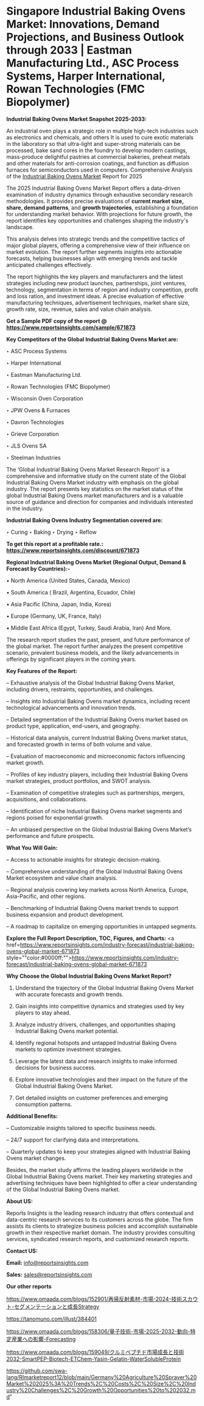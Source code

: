 # Singapore Industrial Baking Ovens Market: Innovations, Demand Projections, and Business Outlook through 2033 | Eastman Manufacturing Ltd., ASC Process Systems, Harper International, Rowan Technologies (FMC Biopolymer)

<strong>Industrial Baking Ovens Market Snapshot 2025-2033:</strong>

An industrial oven plays a strategic role in multiple high-tech industries such as electronics and chemicals, and others It is used to cure exotic materials in the laboratory so that ultra-light and super-strong materials can be processed, bake sand cores in the foundry to develop modern castings, mass-produce delightful pastries at commercial bakeries, preheat metals and other materials for anti-corrosion coatings, and function as diffusion furnaces for semiconductors used in computers. Comprehensive Analysis of the <a href=https://www.reportsinsights.com/sample/671873>Industrial Baking Ovens Market</a> Report for 2025

The 2025 Industrial Baking Ovens Market Report offers a data-driven examination of industry dynamics through exhaustive secondary research methodologies. It provides precise evaluations of <strong>current market size, share, demand patterns</strong>, and <strong>growth trajectories</strong>, establishing a foundation for understanding market behavior. With projections for future growth, the report identifies key opportunities and challenges shaping the industry's landscape.

This analysis delves into strategic trends and the competitive tactics of major global players, offering a comprehensive view of their influence on market evolution. The report further segments insights into actionable forecasts, helping businesses align with emerging trends and tackle anticipated challenges effectively.

The report highlights the key players and manufacturers and the latest strategies including new product launches, partnerships, joint ventures, technology, segmentation in terms of region and industry competition, profit and loss ration, and investment ideas. A precise evaluation of effective manufacturing techniques, advertisement techniques, market share size, growth rate, size, revenue, sales and value chain analysis.

<strong>Get a Sample PDF copy of the report @ <a href=https://www.reportsinsights.com/sample/671873 style=color:#0000ff;>https://www.reportsinsights.com/sample/671873</a></strong>

<strong>Key Competitors of the Global Industrial Baking Ovens Market are:</strong>

‣ ASC Process Systems

‣ Harper International

‣ Eastman Manufacturing Ltd.

‣ Rowan Technologies (FMC Biopolymer)

‣ Wisconsin Oven Corporation

‣ JPW Ovens & Furnaces

‣ Davron Technologies

‣ Grieve Corporation

‣ JLS Ovens SA

‣ Steelman Industries

The ‘Global Industrial Baking Ovens Market Research Report’ is a comprehensive and informative study on the current state of the Global Industrial Baking Ovens Market industry with emphasis on the global industry. The report presents key statistics on the market status of the global Industrial Baking Ovens market manufacturers and is a valuable source of guidance and direction for companies and individuals interested in the industry.

<strong>Industrial Baking Ovens Industry Segmentation covered are:</strong>

‣ Curing
‣ Baking
‣ Drying
‣ Reflow

<strong>To get this report at a profitable rate.: <a href=https://www.reportsinsights.com/discount/671873 style=color:#0000ff;>https://www.reportsinsights.com/discount/671873</a></strong>

<strong>Regional Industrial Baking Ovens Market (Regional Output, Demand &amp; Forecast by Countries):-</strong>

• North America (United States, Canada, Mexico)

• South America ( Brazil, Argentina, Ecuador, Chile)

• Asia Pacific (China, Japan, India, Korea)

• Europe (Germany, UK, France, Italy)

• Middle East Africa (Egypt, Turkey, Saudi Arabia, Iran) And More.

The research report studies the past, present, and future performance of the global market. The report further analyzes the present competitive scenario, prevalent business models, and the likely advancements in offerings by significant players in the coming years.

<strong>Key Features of the Report:</strong>

– Exhaustive analysis of the Global Industrial Baking Ovens Market, including drivers, restraints, opportunities, and challenges.

– Insights into Industrial Baking Ovens market dynamics, including recent technological advancements and innovation trends.

– Detailed segmentation of the Industrial Baking Ovens market based on product type, application, end-users, and geography.

– Historical data analysis, current Industrial Baking Ovens market status, and forecasted growth in terms of both volume and value.

– Evaluation of macroeconomic and microeconomic factors influencing market growth.

– Profiles of key industry players, including their Industrial Baking Ovens market strategies, product portfolios, and SWOT analysis.

– Examination of competitive strategies such as partnerships, mergers, acquisitions, and collaborations.

– Identification of niche Industrial Baking Ovens market segments and regions poised for exponential growth.

– An unbiased perspective on the Global Industrial Baking Ovens Market’s performance and future prospects.

<strong>What You Will Gain:</strong>

– Access to actionable insights for strategic decision-making.

– Comprehensive understanding of the Global Industrial Baking Ovens Market ecosystem and value chain analysis.

– Regional analysis covering key markets across North America, Europe, Asia-Pacific, and other regions.

– Benchmarking of Industrial Baking Ovens market trends to support business expansion and product development.

– A roadmap to capitalize on emerging opportunities in untapped segments.

<strong>Explore the Full Report Description, TOC, Figures, and Charts:</strong>
<a href=https://www.reportsinsights.com/industry-forecast/industrial-baking-ovens-global-market-671873 style=""color:#0000ff;"">https://www.reportsinsights.com/industry-forecast/industrial-baking-ovens-global-market-671873</a>

<strong>Why Choose the Global Industrial Baking Ovens Market Report?</strong>

1. Understand the trajectory of the Global Industrial Baking Ovens Market with accurate forecasts and growth trends.

2. Gain insights into competitive dynamics and strategies used by key players to stay ahead.

3. Analyze industry drivers, challenges, and opportunities shaping Industrial Baking Ovens market potential.

4. Identify regional hotspots and untapped Industrial Baking Ovens markets to optimize investment strategies.

5. Leverage the latest data and research insights to make informed decisions for business success.

6. Explore innovative technologies and their impact on the future of the Global Industrial Baking Ovens Market.

7. Get detailed insights on customer preferences and emerging consumption patterns.

<strong>Additional Benefits:</strong>

– Customizable insights tailored to specific business needs.

– 24/7 support for clarifying data and interpretations.

– Quarterly updates to keep your strategies aligned with Industrial Baking Ovens market changes.

Besides, the market study affirms the leading players worldwide in the Global Industrial Baking Ovens market. Their key marketing strategies and advertising techniques have been highlighted to offer a clear understanding of the Global Industrial Baking Ovens market.

<strong><strong>About US</strong>:</strong>

Reports Insights is the leading research industry that offers contextual and data-centric research services to its customers across the globe. The firm assists its clients to strategize business policies and accomplish sustainable growth in their respective market domain. The industry provides consulting services, syndicated research reports, and customized research reports.

<strong>Contact US:</strong>

<p class=><b>Email:</b> <a href=mailto:info@reportsinsights.com>info@reportsinsights.com</a></p>
<p class=><b>Sales:</b> <a href=mailto:sales@reportsinsights.com>sales@reportsinsights.com</a></p>

<strong>Our other reports</strong>

<a href=https://www.omaada.com/blogs/152901/再帰反射素材-市場-2024-技術スカウト-セグメンテーションと成長Strategy>https://www.omaada.com/blogs/152901/再帰反射素材-市場-2024-技術スカウト-セグメンテーションと成長Strategy</a>

<a href=https://tanomuno.com/illust/384401>https://tanomuno.com/illust/384401</a>

<a href=https://www.omaada.com/blogs/158306/量子技術-市場-2025-2032-動向-特定産業への影響-Forecasting>https://www.omaada.com/blogs/158306/量子技術-市場-2025-2032-動向-特定産業への影響-Forecasting</a>

<a href=https://www.omaada.com/blogs/159049/クルミペプチド市場成長と技術2032-SmartPEP-Biotech-ETChem-Yasin-Gelatin-WaterSolubleProtein>https://www.omaada.com/blogs/159049/クルミペプチド市場成長と技術2032-SmartPEP-Biotech-ETChem-Yasin-Gelatin-WaterSolubleProtein</a>

<a href=https://github.com/swa-lang/RImarketreport12/blob/main/Germany%20Agriculture%20Sprayer%20Market%202025%3A%20Trends%2C%20Costs%2C%20Size%2C%20Industry%20Challenges%2C%20Growth%20Opportunities%20to%202032.md>https://github.com/swa-lang/RImarketreport12/blob/main/Germany%20Agriculture%20Sprayer%20Market%202025%3A%20Trends%2C%20Costs%2C%20Size%2C%20Industry%20Challenges%2C%20Growth%20Opportunities%20to%202032.md</a>"
